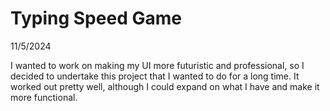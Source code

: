 # Typing Speed Game

11/5/2024

I wanted to work on making my UI more futuristic and professional, so I decided to undertake this project that I wanted to do for a long time. It worked out pretty well, although I could expand on what I have and make it more functional.
